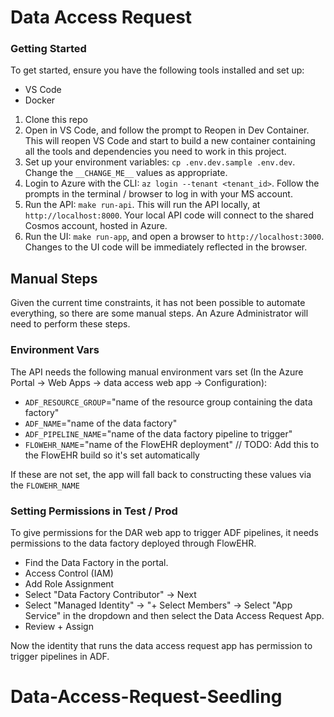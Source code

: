 # Data Access Request

### Getting Started
To get started, ensure you have the following tools installed and set up:
- VS Code
- Docker

1. Clone this repo
1. Open in VS Code, and follow the prompt to Reopen in Dev Container. This will reopen VS Code and start to build a new container containing all the tools and dependencies you need to work in this project.
1. Set up your environment variables: `cp .env.dev.sample .env.dev`. Change the `__CHANGE_ME__` values as appropriate.
1. Login to Azure with the CLI: `az login --tenant <tenant_id>`. Follow the prompts in the terminal / browser to log in with your MS account.
1. Run the API: `make run-api`. This will run the API locally, at `http://localhost:8000`. Your local API code will connect to the shared Cosmos account, hosted in Azure.
1. Run the UI: `make run-app`, and open a browser to `http://localhost:3000`. Changes to the UI code will be immediately reflected in the browser.


## Manual Steps
Given the current time constraints, it has not been possible to automate everything, so there are some manual steps. An Azure Administrator will need to perform these steps.

### Environment Vars
The API needs the following manual environment vars set (In the Azure Portal -> Web Apps -> data access web app -> Configuration):
- `ADF_RESOURCE_GROUP`="name of the resource group containing the data factory"
- `ADF_NAME`="name of the data factory"
- `ADF_PIPELINE_NAME`="name of the data factory pipeline to trigger"
- `FLOWEHR_NAME`="name of the FlowEHR deployment" // TODO: Add this to the FlowEHR build so it's set automatically

If these are not set, the app will fall back to constructing these values via the `FLOWEHR_NAME`

### Setting Permissions in Test / Prod
To give permissions for the DAR web app to trigger ADF pipelines, it needs permissions to the data factory deployed through FlowEHR.
- Find the Data Factory in the portal.
- Access Control (IAM)
- Add Role Assignment
- Select "Data Factory Contributor" -> Next
- Select "Managed Identity" -> "+ Select Members" -> Select "App Service" in the dropdown and then select the Data Access Request App.
- Review + Assign

Now the identity that runs the data access request app has permission to trigger pipelines in ADF.
# Data-Access-Request-Seedling

